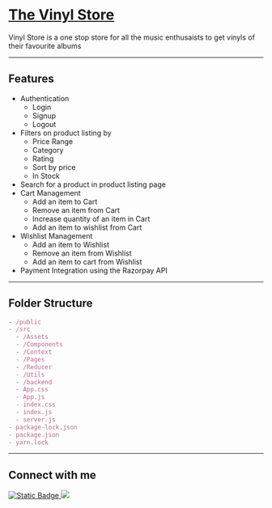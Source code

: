 # [The Vinyl Store](https://the-vinyl-store.netlify.app/)

Vinyl Store is a one stop store for all the music enthusaists to get vinyls of their favourite albums

---

## Features

- Authentication
  - Login
  - Signup
  - Logout
- Filters on product listing by
  - Price Range
  - Category
  - Rating
  - Sort by price
  - In Stock
- Search for a product in product listing page
- Cart Management
  - Add an item to Cart
  - Remove an item from Cart
  - Increase quantity of an item in Cart
  - Add an item to wishlist from Cart
- Wishlist Management
  - Add an item to Wishlist
  - Remove an item from Wishlist
  - Add an item to cart from Wishlist
- Payment Integration using the Razorpay API

---

## Folder Structure

```jsx
- /public
- /src
  - /Assets
  - /Components
  - /Context
  - /Pages
  - /Reducer
  - /Utils
  - /backend
  - App.css
  - App.js
  - index.css
  - index.js
  - server.js
- package-lock.json
- package.json
- yarn.lock
```

---

## Connect with me

<a href="https://twitter.com/mehul_xyz"><img alt="Static Badge" src="https://img.shields.io/badge/X(twitter)-%231f1f1f">
</a>
<a href="https://www.linkedin.com/in/mehulxyz"><img src="https://img.shields.io/badge/LinkedIn-0077B5?style=for-the-badge&logo=linkedin&logoColor=white"/></a>
